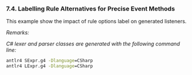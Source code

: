 ﻿### 7.4. Labelling Rule Alternatives for Precise Event Methods

This example show the impact of rule options label on generated listeners.

_Remarks:_

_C# lexer and parser classes are generated with the following command line:_

```bat
antlr4 SExpr.g4 -Dlanguage=CSharp
antlr4 LExpr.g4 -Dlanguage=CSharp
```